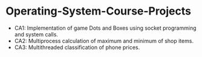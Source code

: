 # Operating-System-Course-Projects

* CA1: Implementation of game Dots and Boxes using socket programming and system calls.
* CA2: Multiprocess calculation of maximum and minimum of shop items.
* CA3: Multithreaded classification of phone prices.